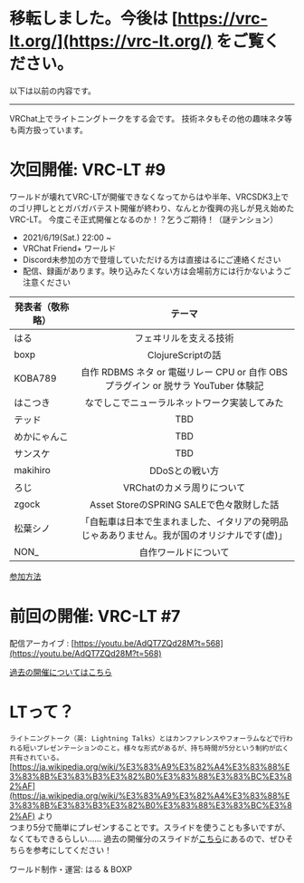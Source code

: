 # 移転しました。今後は [https://vrc-lt.org/](https://vrc-lt.org/) をご覧ください。

以下は以前の内容です。

---

VRChat上でライトニングトークをする会です。
技術ネタもその他の趣味ネタ等も両方扱っています。

# 次回開催: VRC-LT #9
ワールドが壊れてVRC-LTが開催できなくなってからはや半年、VRCSDK3上でのゴリ押しととガバガバテスト開催が終わり、なんとか復興の兆しが見え始めたVRC-LT。
今度こそ正式開催となるのか！？乞うご期待！（謎テンション）
* 2021/6/19(Sat.) 22:00 ~
* VRChat Friend+ ワールド
* Discord未参加の方で登壇していただける方は直接はるにご連絡ください
* 配信、録画があります。映り込みたくない方は会場前方には行かないようご注意ください

| 発表者（敬称略）| テーマ |
| ------------- |:-------------:|
| はる | フェヰリルを支える技術 |
| boxp | ClojureScriptの話 |
| KOBA789 | 自作 RDBMS ネタ or 電磁リレー CPU or 自作 OBS プラグイン or 脱サラ YouTuber 体験記 |
| はこつき | なでしこでニューラルネットワーク実装してみた |
| テッド | TBD |
| めかにゃんこ | TBD |
| サンスケ | TBD |
| makihiro | DDoSとの戦い方|
| ろじ | VRChatのカメラ周りについて |
| zgock | Asset StoreのSPRING SALEで色々散財した話 |
| 松葉シノ | 「自転車は日本で生まれました、イタリアの発明品じゃあありません。我が国のオリジナルです(虚)」 |
| NON_ | 自作ワールドについて |


[参加方法](about.md)


# 前回の開催: VRC-LT #7

配信アーカイブ : [https://youtu.be/AdQT7ZQd28M?t=568](https://youtu.be/AdQT7ZQd28M?t=568)  

[過去の開催についてはこちら](past-events.md)  


# LTって？
```ライトニングトーク（英: Lightning Talks）とはカンファレンスやフォーラムなどで行われる短いプレゼンテーションのこと。様々な形式があるが、持ち時間が5分という制約が広く共有されている。```  
[https://ja.wikipedia.org/wiki/%E3%83%A9%E3%82%A4%E3%83%88%E3%83%8B%E3%83%B3%E3%82%B0%E3%83%88%E3%83%BC%E3%82%AF](https://ja.wikipedia.org/wiki/%E3%83%A9%E3%82%A4%E3%83%88%E3%83%8B%E3%83%B3%E3%82%B0%E3%83%88%E3%83%BC%E3%82%AF) より  
つまり5分で簡単にプレゼンすることです。スライドを使うことも多いですが、なくてもできるらしい……
過去の開催分のスライドが[こちら](past-events.md)にあるので、ぜひそちらを参考にしてください！


ワールド制作・運営: はる & BOXP
